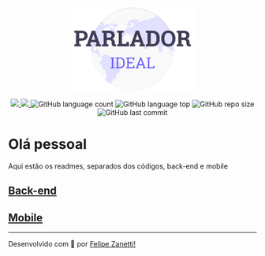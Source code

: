 <div align="center">
    <img alt="Get Repos" title="Get Repos" src=".github/logo.png" width='250px'/>
</div>
<p align="center">
    <a href="https://github.com/fajzanetti">
        <img src="https://img.shields.io/badge/GitHub-fajzanetti-6c63ff?logo=GitHub"/>
    </a>
    <a href="https://www.linkedin.com/in/felipezanetti/">
        <img src="https://img.shields.io/badge/Linkedin-felipezanetti-6c63ff?logo=linkedin"/>
    </a>
    <img alt="GitHub language count" src="https://img.shields.io/github/languages/count/fajzanetti/Codificar-Processo-Seletivo?color=6c63ff" />
    <img alt="GitHub language top" src="https://img.shields.io/github/languages/top/fajzanetti/Codificar-Processo-Seletivo?color=6c63ff" />
    <img alt="GitHub repo size" src="https://img.shields.io/github/repo-size/fajzanetti/Codificar-Processo-Seletivo?color=6c63ff" />
    <img alt="GitHub last commit" src="https://img.shields.io/github/last-commit/fajzanetti/Codificar-Processo-Seletivo?color=6c63ff" />
</p>

# Olá pessoal

Aqui estão os readmes, separados dos códigos, back-end e mobile

## [Back-end](https://github.com/fajzanetti/Codificar-Processo-Seletivo/tree/master/backEnd#readme)

## [Mobile](https://github.com/fajzanetti/Codificar-Processo-Seletivo/tree/master/mobile#readme)

---

Desenvolvido com 💜 por [Felipe Zanetti!](https://www.linkedin.com/in/felipezanetti/)
